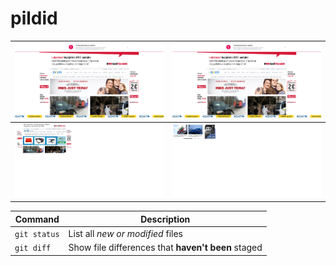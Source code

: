 # pildid


|![Preview](ekraan.png)|![Preview](ekraan.png)|
|-------|----|
|![Alt text](vaike1.png "Optional title")| ![Alt text](vaike2.png "Optional title")|


| Command | Description |
| --- | --- |
| `git status` | List all *new or modified* files |
| `git diff` | Show file differences that **haven't been** staged |
